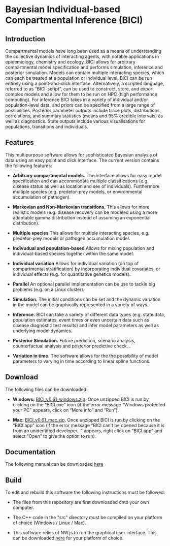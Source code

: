 # Bayesian Individual-based Compartmental Inference (BICI)

## Introduction

Compartmental models have long been used as a means of understanding the collective dynamics of interacting agents, with notable applications in epidemiology, chemistry and ecology. BICI allows for arbitrary compartmental model specification and performs simulation, inference and posterior simulation.
Models can contain multiple interacting species, which can each be treated at a population or individual level. BICI can be run entirely using a point-and-click interface. Alternatively, a scripted language, referred to as “BICI-script”, can be used to construct, store, and export complex models and allow for them to be run on HPC (high performance computing).
For inference BICI takes in a variety of individual and/or population-level data, and priors can be specified from a large range of possibilities. Posterior parameter outputs include trace plots, distributions, correlations, and summary statistics (means and 95% credible intervals) as well as diagnostics. State outputs include various visualisations for populations, transitions and individuals.


## Features

This multipurpose software allows for sophisticated Bayesian analysis of data using an easy point and click interface.
The current version contains the following features:

* **Arbitrary compartmental models.** The interface allows for easy model specification and can accommodate multiple classifications (e.g. disease status as well as location and sex of individuals). Furthermore multiple species (e.g. predetor-prey models, or environmental accumulation of pathogen).

* **Markovian and Non-Markovian transitions.** This allows for more realistic models (e.g. disease recovery can be modeled using a more adaptable gamma distribution instead of assuming an exponential distribution).

* **Multiple species** This allows for multiple interacting species, e.g. predetor-prey models or pathogen accumulation model.

* **Indivudual and population-based** Allows for mixing population and individual-based species together within the same model.

* **Individual variation** Allows for individual variation (on top of compartmental stratification) by incorporating individual covariates, or individual effects (e.g. for quantitative genetics models).

* **Parallel** An optional parallel implementation can be use to tackle big problems (e.g. on a Linux cluster).

* **Simulation.** The initial conditions can be set and the dynamic variation in the model can be graphically represented in a variety of ways.

* **Inference.** BICI can take a variety of different data types (e.g. state data, population estimates, event times or even uncertain data such as disease diagnostic test results) and infer model parameters as well as underlying model dynamics.

* **Posterior Simulation.** Future prediction, scenario analysis, counterfactual analysis and posterior predictive check. .

* **Variation in time.** The software allows for the the possibility of model parameters to varying in time according to linear spline functions. 


## Download

The following files can be downloaded:

* **Windows:** [BICI_v0.61_windows.zip](https://github.com/theITEAM/BICI/releases/download/v0.61/BICI_v0.61_windows.zip). Once unzipped BICI is run by clicking on the “BICI.exe” icon (if the error message “Windows protected your PC” appears, click on “More info” and “Run”).

* **Mac:** 
[BICI_v0.61_mac.zip](https://github.com/theITEAM/BICI/releases/download/v0.61/BICI_v0.61_mac.zip).
 Once unzipped BICI is run by clicking on the “BICI.app” icon (if the error message “BICI can’t be opened because it is from an unidentified developer…” appears, right click on “BICI.app” and select “Open” to give the option to run).

## Documentation

The following manual can be downloaded [here](BICI_Manual_v0.6.pdf)

## Build

To edit and rebuild this software the following instructions must be followed:

* The files from this repository are first downloaded onto your own computer.

* The C++ code in the "src" directory must be compiled on your platform of choice (Windows / Linux / Mac). 

* This software relies of NW.js to run the graphical user interface. This can be downloaded [here](https://github.com/nwjs/nw.js) for your platform of choice.  



